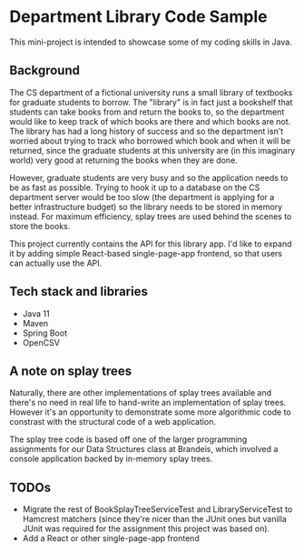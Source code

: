 # Department Library Code Sample

This mini-project is intended to showcase some of my coding skills in Java.

## Background

The CS department of a fictional university runs a small library of textbooks for graduate students to borrow. 
The "library" is in fact just a bookshelf that students can take books from and return the books to, so the department
would like to keep track of which books are there and which books are not. 
The library has had a long history of success and so the department isn't worried about trying to track who borrowed which
book and when it will be returned, since the graduate students at this university are (in this imaginary world) very good
at returning the books when they are done.

However, graduate students are very busy and so the application needs to be as fast as possible. Trying to hook it up to 
a database on the CS department server would be too slow (the department is applying for a better infrastructure budget)
so the library needs to be stored in memory instead. For maximum efficiency, splay trees are used behind the scenes to store
the books.

This project currently contains the API for this library app. I'd like to expand it by adding simple React-based single-page-app frontend,
so that users can actually use the API. 

## Tech stack and libraries

* Java 11
* Maven
* Spring Boot
* OpenCSV

## A note on splay trees

Naturally, there are other implementations of splay trees available and there's no need in real life to hand-write an
implementation of splay trees. However it's an opportunity to demonstrate some more algorithmic code to constrast with the
structural code of a web application.

The splay tree code is based off one of the larger programming assignments for our Data Structures 
class at Brandeis, which involved a console application backed by in-memory splay trees.

## TODOs

* Migrate the rest of BookSplayTreeServiceTest and LibraryServiceTest to Hamcrest matchers (since they're nicer than the JUnit ones
but vanilla JUnit was required for the assignment this project was based on).
* Add a React or other single-page-app frontend